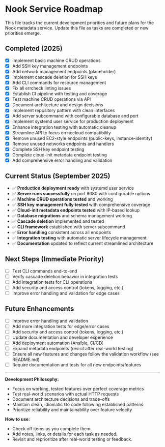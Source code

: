 # Nook Service Roadmap

This file tracks the current development priorities and future plans for the Nook metadata service. Update this file as tasks are completed or new priorities emerge.

## Completed (2025)
- [x] Implement basic machine CRUD operations
- [x] Add SSH key management endpoints
- [x] Add network management endpoints (placeholder)
- [x] Implement cascade deletion for SSH keys
- [x] Add CLI commands for resource management
- [x] Fix all errcheck linting issues
- [x] Establish CI pipeline with testing and coverage
- [x] Test machine CRUD operations via API
- [x] Document architecture and design decisions
- [x] Implement repository pattern with clean interfaces
- [x] Add server subcommand with configurable database and port
- [x] Implement systemd user service for production deployment
- [x] Enhance integration testing with automatic cleanup
- [x] Streamline API to focus on nocloud compatibility
- [x] Remove unused EC2-style endpoints (public-keys, instance-identity)
- [x] Remove unused networks endpoints and handlers
- [x] Complete SSH key endpoint testing
- [x] Complete cloud-init metadata endpoint testing
- [x] Add comprehensive error handling and validation

## Current Status (September 2025)
- ✅ **Production deployment ready** with systemd user service
- ✅ **Server runs successfully** on port 8080 with configurable options
- ✅ **Machine CRUD operations tested** and working
- ✅ **SSH key management fully tested** with comprehensive coverage
- ✅ **Cloud-init metadata endpoints tested** with IP-based lookup
- ✅ **Database migrations** and schema management working
- ✅ **Cascade deletion** implemented and tested
- ✅ **CLI framework** established with server subcommand
- ✅ **Error handling** consistent across all endpoints
- ✅ **Integration testing** with automatic server lifecycle management
- ✅ **Documentation** updated to reflect current streamlined architecture

## Next Steps (Immediate Priority)
- [ ] Test CLI commands end-to-end
- [ ] Verify cascade deletion behavior in integration tests
- [ ] Add integration tests for CLI operations
- [ ] Add security and access control (tokens, logging, etc.)
- [ ] Improve error handling and validation for edge cases

## Future Enhancements
- [ ] Improve error handling and validation
- [ ] Add more integration tests for edge/error cases
- [ ] Add security and access control (tokens, logging, etc.)
- [ ] Update documentation and developer experience
- [ ] Add deployment automation (Ansible, CI/CD)
- [ ] Expand metadata endpoints (revisit after real-world testing)
- [ ] Ensure all new features and changes follow the validation workflow (see README.md)
- [ ] Require documentation and tests for all new endpoints/features

---

**Development Philosophy:**
- Focus on working, tested features over perfect coverage metrics
- Test real-world scenarios with actual HTTP requests
- Document architecture decisions and trade-offs
- Maintain clean, idiomatic Go code following established patterns
- Prioritize reliability and maintainability over feature velocity

**How to use:**
- Check off items as you complete them.
- Add notes, links, or details for each task as needed.
- Revisit and reprioritize after real-world testing or feedback.
